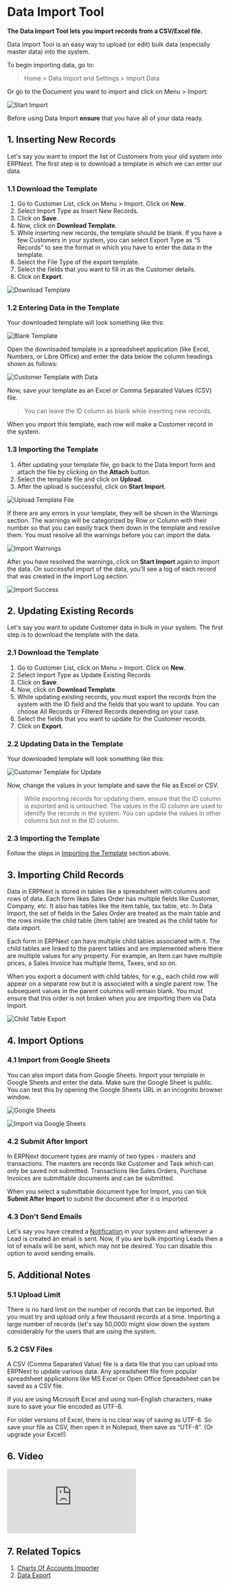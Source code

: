 <!--add breadcrumbs-->

# Data Import Tool

**The Data Import Tool lets you import records from a CSV/Excel file.**

Data Import Tool is an easy way to upload (or edit) bulk data (especially master data) into the system.

To begin importing data, go to:

> Home > Data Import and Settings > Import Data

Or go to the Document you want to import and click on Menu > Import:

<img alt="Start Import" class="screenshot" src="/docs/v13/assets/img/setup/data-import/task-menu-import.png">

Before using Data Import **ensure** that you have all of your data ready.

## 1. Inserting New Records

Let's say you want to import the list of Customers from your old system into ERPNext. The first step is to download a template in which we can enter our data.

### 1.1 Download the Template

1. Go to Customer List, click on Menu > Import. Click on **New**.
1. Select Import Type as Insert New Records.
1. Click on **Save**.
1. Now, click on **Download Template**.
1. While inserting new records, the template should be blank. If you have a few Customers in your system, you can select Export Type as "5 Records" to see the format in which you have to enter the data in the template.
1. Select the File Type of the export template.
1. Select the fields that you want to fill in as the Customer details.
1. Click on **Export**.

![Download Template](/docs/v13/assets/img/setup/data-import/download-template.gif)

### 1.2 Entering Data in the Template

Your downloaded template will look something like this:

![Blank Template](/docs/v13/assets/img/setup/data-import/blank-template-file.png)

Open the downloaded template in a spreadsheet application (like Excel, Numbers, or Libre Office) and enter the data below the column headings shown as follows:

![Customer Template with Data](/docs/v13/assets/img/setup/data-import/customer-template-with-data.png)

Now, save your template as an Excel or Comma Separated Values (CSV) file.

> You can leave the ID column as blank while inserting new records.

When you import this template, each row will make a Customer record in the system.


### 1.3 Importing the Template

1. After updating your template file, go back to the Data Import form and attach the file by clicking on the **Attach** button.
1. Select the template file and click on **Upload**.
1. After the upload is successful, click on **Start Import**.

![Upload Template File](/docs/v13/assets/img/setup/data-import/upload-template-file.png)

If there are any errors in your template, they will be shown in the Warnings section. The warnings will be categorized by Row or Column with their number so that you can easily track them down in the template and resolve them. You must resolve all the warnings before you can import the data.

![Import Warnings](/docs/v13/assets/img/setup/data-import/import-warnings.png)

After you have resolved the warnings, click on **Start Import** again to import the data. On successful import of the data, you'll see a log of each record that was created in the Import Log section.

![Import Success](/docs/v13/assets/img/setup/data-import/import-success.png)

## 2. Updating Existing Records

Let's say you want to update Customer data in bulk in your system. The first step is to download the template with the data.

### 2.1 Download the Template

1. Go to Customer List, click on Menu > Import. Click on **New**.
1. Select Import Type as Update Existing Records
1. Click on **Save**.
1. Now, click on **Download Template**.
1. While updating existing records, you must export the records from the system with the ID field and the fields that you want to update. You can choose All Records or Filtered Records depending on your case.
1. Select the fields that you want to update for the Customer records.
1. Click on **Export**.

### 2.2 Updating Data in the Template

Your downloaded template will look something like this:

![Customer Template for Update](/docs/v13/assets/img/setup/data-import/customer-template-for-update.png)

Now, change the values in your template and save the file as Excel or CSV.

> While exporting records for updating them, ensure that the ID column is exported and is untouched. The values in the ID column are used to identify the records in the system. You can update the values in other columns but not in the ID column.

### 2.3 Importing the Template

Follow the steps in [Importing the Template](#23-importing-the-template) section above.

## 3. Importing Child Records

Data in ERPNext is stored in tables like a spreadsheet with columns and rows of data. Each form likes Sales Order has multiple fields like Customer, Company, etc. It also has tables like the item table, tax table, etc. In Data Import, the set of fields in the Sales Order are treated as the main table and the rows inside the child table (item table) are treated as the child table for data import.

Each form in ERPNext can have multiple child tables associated with it. The child tables are linked to the parent tables and are implemented where there are multiple values for any property. For example, an Item can have multiple prices, a Sales Invoice has multiple Items, Taxes, and so on.

When you export a document with child tables, for e.g., each child row will appear on a separate row but it is associated with a single parent row. The subsequent values in the parent columns will remain blank. You must ensure that this order is not broken when you are importing them via Data Import.

![Child Table Export](/docs/v13/assets/img/setup/data-import/child-table-export.png)

## 4. Import Options

### 4.1 Import from Google Sheets

You can also import data from Google Sheets. Import your template in Google Sheets and enter the data. Make sure the Google Sheet is public. You can test this by opening the Google Sheets URL in an incognito browser window.

![Google Sheets](/docs/v13/assets/img/setup/data-import/google-sheets.png)

![Import via Google Sheets](/docs/v13/assets/img/setup/data-import/import-via-google-sheets.png)

### 4.2 Submit After Import

In ERPNext document types are mainly of two types - masters and transactions. The masters are records like Customer and Task which can only be saved not submitted. Transactions like Sales Orders, Purchase Invoices are submittable documents and can be submitted.

When you select a submittable document type for Import, you can tick **Submit After Import** to submit the document after it is imported.

### 4.3 Don't Send Emails

Let's say you have created a [Notification](/docs/v13/user/manual/en/setting-up/notifications) in your system and whenever a Lead is created an email is sent. Now, if you are bulk importing Leads then a lot of emails will be sent, which may not be desired. You can disable this option to avoid sending emails.

## 5. Additional Notes

### 5.1 Upload Limit

There is no hard limit on the number of records that can be imported. But you must try and upload only a few thousand records at a time. Importing a large number of records (let's say 50,000) might slow down the system considerably for the users that are using the system.

### 5.2 CSV Files

A CSV (Comma Separated Value) file is a data file that you can upload into
ERPNext to update various data. Any spreadsheet file from popular spreadsheet
applications like MS Excel or Open Office Spreadsheet can be saved as a CSV
file.

If you are using Microsoft Excel and using non-English characters, make sure
to save your file encoded as UTF-8.

For older versions of Excel, there is no clear way of saving as UTF-8. So save your file as CSV,
then open it in Notepad, then save as “UTF-8”. (Or upgrade your Excel!)

## 6. Video

<div class="embed-container">
    <iframe src="https://www.youtube.com/embed/Ta2Xx3QoK3E" frameborder="0" allowfullscreen></iframe>
</div>

## 7. Related Topics

1. [Charts Of Accounts Importer](/docs/v13/user/manual/en/setting-up/chart-of-accounts-importer)
1. [Data Export](/docs/v13/user/manual/en/setting-up/data/data-export)
